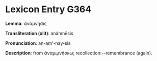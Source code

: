 # Lexicon Entry G364

**Lemma**: ἀνάμνησις

**Transliteration (xlit)**: anámnēsis

**Pronunciation**: an-am'-nay-sis

**Description**:
from ἀναμιμνήσκω; recollection:--remembrance (again).
